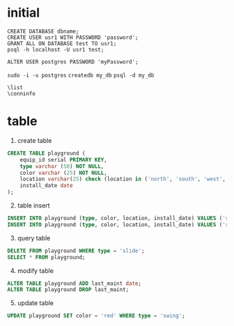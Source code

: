 # initial
`CREATE DATABASE dbname;`  
`CREATE USER usr1 WITH PASSWORD 'password';`  
`GRANT ALL ON DATABASE test TO usr1;`  
`psql -h localhost -U usr1 test;`  

`ALTER USER postgres PASSWORD 'myPassword';`

`sudo -i -u postgres`
`createdb my_db`
`psql -d my_db`

`\list`  
`\conninfo`

# table  
1. create table
```SQL
CREATE TABLE playground (
    equip_id serial PRIMARY KEY,
    type varchar (50) NOT NULL,
    color varchar (25) NOT NULL,
    location varchar(25) check (location in ('north', 'south', 'west', 'east', 'northeast', 'southeast', 'southwest', 'northwest')),
    install_date date
);
```
2. table insert
```SQL
INSERT INTO playground (type, color, location, install_date) VALUES ('slide', 'blue', 'south', '2014-04-28');
INSERT INTO playground (type, color, location, install_date) VALUES ('swing', 'yellow', 'northwest', '2010-08-16');
```
3. query table
```SQL
DELETE FROM playground WHERE type = 'slide';
SELECT * FROM playground;
```

4. modify table
```SQL
ALTER TABLE playground ADD last_maint date;
ALTER TABLE playground DROP last_maint;
```

5. update table
```SQL
UPDATE playground SET color = 'red' WHERE type = 'swing';
```